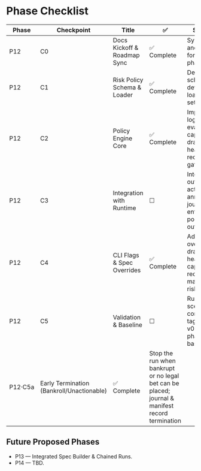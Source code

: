 # Phase Checklist

| Phase | Checkpoint | Title | ✅ | Summary |
|--------|-------------|-------|---|----------|
| P12 | C0 | Docs Kickoff & Roadmap Sync | ✅ Complete | Sync docs and roadmap for new phase start |
| P12 | C1 | Risk Policy Schema & Loader | ✅ Complete | Define schema, defaults, and loader for risk settings |
| P12 | C2 | Policy Engine Core | ✅ Complete | Implement logic for evaluating caps, drawdown, heat, and recovery gates |
| P12 | C3 | Integration with Runtime | ☐ | Intercept outgoing actions and annotate journal entries with policy outcomes |
| P12 | C4 | CLI Flags & Spec Overrides | ✅ Complete | Added CLI overrides for drawdown, heat, bet caps, and recovery; manifest logs risk_overrides |
| P12 | C5 | Validation & Baseline | ☐ | Run seeded scenarios; confirm tagging; tag v0.43.0-phase12-baseline |
| P12·C5a | Early Termination (Bankroll/Unactionable) | ✅ Complete | Stop the run when bankrupt or no legal bet can be placed; journal & manifest record termination |

## Future Proposed Phases
- P13 — Integrated Spec Builder & Chained Runs.
- P14 — TBD.
